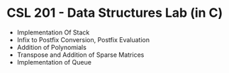 # CSL 201 - Data Structures Lab (in C)

* Implementation Of Stack
* Infix to Postfix Conversion, Postfix Evaluation
* Addition of Polynomials
* Transpose and Addition of Sparse Matrices
* Implementation of Queue
